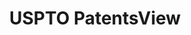 ---
layout: default
bigquery: https://console.cloud.google.com/bigquery?p=patents-public-data&d=patentsview&page=dataset
citation: Attribution should be given to PatentsView for use, distribution, or derivative
  works.
code: https://github.com/CSSIP-AIR/PatentsView-Code-Snippets/
contributors: USPTO
cost: None
description: 'PatentsView includes US patent data including raw data (summaries, applications,
  pregrant applications), disambugations of inventors and assignees, and inventor
  gender estimates.  Also foreign priority data, # of figures and sheets, and government
  interest statements.'
documentation: https://patentsview.org/query/builder-faqs
last_edit: 04/11/2022, 05:22:07
location: https://patentsview.org/
maintained_by: USPTO
record_creation_timestamp: 12/2/2020 17:20:46
schema_fields:
- state
- dependent
- action_date
- lawyer_id
- patent_id
- disamb_inventor_id_20170307
- lapse_of_patent
- abstract
- type
- num_figures
- disamb_inventor_id_20191231
- disamb_inventor_id_20170808
- _371_date
- disamb_assignee_id_20191008
- disamb_inventor_id_20201229
- subsection_id
- group
- country_transformed
- main_group
- city
- subgroup
- designation
- location_id
- disamb_inventor_id_20171226
- doc_type
- subcategory_id
- disamb_assignee_id_20190820
- gi_statement
- contract_award_number
- male_flag
- applicant_type
- rawinventor_id
- disamb_assignee_id_20200929
- field_title
- citation_id
- symbol_position
- fname
- disamb_inventor_id_20200331
- classification_status
- latitude
- name
- country
- level_three
- organization
- num_sheets
- f371_date
- application_id
- rule_47
- text
- series_code
- length
- county_fips
- relkind
- term_disclaimer
- county
- deceased
- date
- withdrawn
- male
- disamb_inventor_id_20190820
- filename
- state_fips
- name_last
- disamb_inventor_id_20181127
- disamb_assignee_id_20181127
- latin_name
- number
- subclass_id
- disamb_inventor_id_20171003
- disamb_assignee_id_20200331
- disamb_assignee_id_20191231
- section_id
- disamb_inventor_id_20190312
- doctype
- sector_title
- rawlocation_id
- assignee_id
- publication_number
- disamb_inventor_id_20180528
- disamb_assignee_id_20200630
- subclass
- term_extension
- role
- attribution_status
- disamb_inventor_id_20200630
- mainclass_id
- disamb_assignee_id_20190312
- num_claims
- uuid
- level_two
- classification_data_source
- rawassignee_id
- status
- subgroup_id
- num
- ipc_class
- category
- sequence
- rel_id
- title
- term_grant
- name_first
- variety
- f102_date
- classification_level
- category_id
- section
- ipc_version_indicator
- disclaimer_date
- kind
- organization_id
- field_id
- inventor_id
- reldocno
- disamb_inventor_id_20200929
- exemplary
- latlong
- group_id
- lname
- longitude
- disamb_inventor_id_20191008
- _102_date
- classification_value
- level_one
- id
shortname: patentsview
tags:
- disambiguation
- United States
- gender
terms_of_use: Creative Commons Attribution 4.0 International License.
timeframe: 1963-1999
title: USPTO PatentsView
uuid: cf1780b1-e265-4e49-8d1d-83b9cfe0fd9a
---